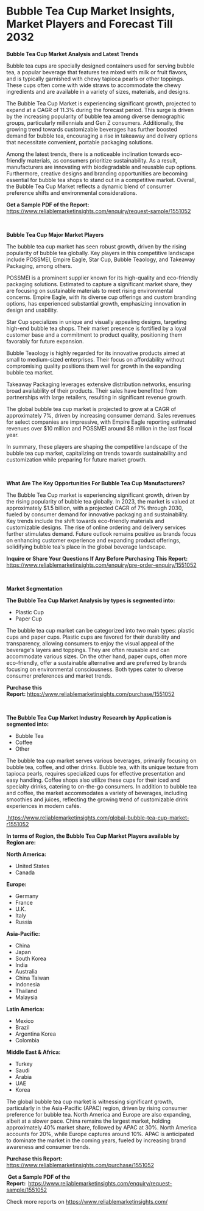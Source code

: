 <p><h1>Bubble Tea Cup Market Insights, Market Players and Forecast Till 2032</h1></p><p><strong>Bubble Tea Cup Market Analysis and Latest Trends</strong></p>
<p><p>Bubble tea cups are specially designed containers used for serving bubble tea, a popular beverage that features tea mixed with milk or fruit flavors, and is typically garnished with chewy tapioca pearls or other toppings. These cups often come with wide straws to accommodate the chewy ingredients and are available in a variety of sizes, materials, and designs.</p><p>The Bubble Tea Cup Market is experiencing significant growth, projected to expand at a CAGR of 11.3% during the forecast period. This surge is driven by the increasing popularity of bubble tea among diverse demographic groups, particularly millennials and Gen Z consumers. Additionally, the growing trend towards customizable beverages has further boosted demand for bubble tea, encouraging a rise in takeaway and delivery options that necessitate convenient, portable packaging solutions.</p><p>Among the latest trends, there is a noticeable inclination towards eco-friendly materials, as consumers prioritize sustainability. As a result, manufacturers are innovating with biodegradable and reusable cup options. Furthermore, creative designs and branding opportunities are becoming essential for bubble tea shops to stand out in a competitive market. Overall, the Bubble Tea Cup Market reflects a dynamic blend of consumer preference shifts and environmental considerations.</p></p>
<p><strong>Get a Sample PDF of the Report:&nbsp;</strong> <a href="https://www.reliablemarketinsights.com/enquiry/request-sample/1551052?utm_campaign=2951&utm_medium=2&utm_source=Github&utm_content=ia&utm_term=08032025&utm_id=bubble-tea-cup">https://www.reliablemarketinsights.com/enquiry/request-sample/1551052</a></p>
<p>&nbsp;</p>
<p><strong>Bubble Tea Cup Major Market Players</strong></p>
<p><p>The bubble tea cup market has seen robust growth, driven by the rising popularity of bubble tea globally. Key players in this competitive landscape include POSSMEI, Empire Eagle, Star Cup, Bubble Teaology, and Takeaway Packaging, among others.</p><p>POSSMEI is a prominent supplier known for its high-quality and eco-friendly packaging solutions. Estimated to capture a significant market share, they are focusing on sustainable materials to meet rising environmental concerns. Empire Eagle, with its diverse cup offerings and custom branding options, has experienced substantial growth, emphasizing innovation in design and usability.</p><p>Star Cup specializes in unique and visually appealing designs, targeting high-end bubble tea shops. Their market presence is fortified by a loyal customer base and a commitment to product quality, positioning them favorably for future expansion.</p><p>Bubble Teaology is highly regarded for its innovative products aimed at small to medium-sized enterprises. Their focus on affordability without compromising quality positions them well for growth in the expanding bubble tea market.</p><p>Takeaway Packaging leverages extensive distribution networks, ensuring broad availability of their products. Their sales have benefitted from partnerships with large retailers, resulting in significant revenue growth.</p><p>The global bubble tea cup market is projected to grow at a CAGR of approximately 7%, driven by increasing consumer demand. Sales revenues for select companies are impressive, with Empire Eagle reporting estimated revenues over $10 million and POSSMEI around $8 million in the last fiscal year.</p><p>In summary, these players are shaping the competitive landscape of the bubble tea cup market, capitalizing on trends towards sustainability and customization while preparing for future market growth.</p></p>
<p>&nbsp;</p>
<p><strong>What Are The Key Opportunities For Bubble Tea Cup Manufacturers?</strong></p>
<p><p>The Bubble Tea Cup market is experiencing significant growth, driven by the rising popularity of bubble tea globally. In 2023, the market is valued at approximately $1.5 billion, with a projected CAGR of 7% through 2030, fueled by consumer demand for innovative packaging and sustainability. Key trends include the shift towards eco-friendly materials and customizable designs. The rise of online ordering and delivery services further stimulates demand. Future outlook remains positive as brands focus on enhancing customer experience and expanding product offerings, solidifying bubble tea's place in the global beverage landscape.</p></p>
<p><strong>Inquire or Share Your Questions If Any Before Purchasing This Report:</strong> <a href="https://www.reliablemarketinsights.com/enquiry/pre-order-enquiry/1551052?utm_campaign=2951&utm_medium=2&utm_source=Github&utm_content=ia&utm_term=08032025&utm_id=bubble-tea-cup">https://www.reliablemarketinsights.com/enquiry/pre-order-enquiry/1551052</a></p>
<p>&nbsp;</p>
<p><strong>Market Segmentation</strong></p>
<p><strong>The Bubble Tea Cup Market Analysis by types is segmented into:</strong></p>
<p><ul><li>Plastic Cup</li><li>Paper Cup</li></ul></p>
<p><p>The bubble tea cup market can be categorized into two main types: plastic cups and paper cups. Plastic cups are favored for their durability and transparency, allowing consumers to enjoy the visual appeal of the beverage's layers and toppings. They are often reusable and can accommodate various sizes. On the other hand, paper cups, often more eco-friendly, offer a sustainable alternative and are preferred by brands focusing on environmental consciousness. Both types cater to diverse consumer preferences and market trends.</p></p>
<p><strong>Purchase this Report:&nbsp;</strong><a href="https://www.reliablemarketinsights.com/purchase/1551052?utm_campaign=2951&utm_medium=2&utm_source=Github&utm_content=ia&utm_term=08032025&utm_id=bubble-tea-cup">https://www.reliablemarketinsights.com/purchase/1551052</a></p>
<p>&nbsp;</p>
<p><strong>The Bubble Tea Cup Market Industry Research by Application is segmented into:</strong></p>
<p><ul><li>Bubble Tea</li><li>Coffee</li><li>Other</li></ul></p>
<p><p>The bubble tea cup market serves various beverages, primarily focusing on bubble tea, coffee, and other drinks. Bubble tea, with its unique texture from tapioca pearls, requires specialized cups for effective presentation and easy handling. Coffee shops also utilize these cups for their iced and specialty drinks, catering to on-the-go consumers. In addition to bubble tea and coffee, the market accommodates a variety of beverages, including smoothies and juices, reflecting the growing trend of customizable drink experiences in modern cafés.</p></p>
<p><a href="https://www.reliablemarketinsights.com/global-bubble-tea-cup-market-r1551052?utm_campaign=2951&utm_medium=2&utm_source=Github&utm_content=ia&utm_term=08032025&utm_id=bubble-tea-cup">&nbsp;https://www.reliablemarketinsights.com/global-bubble-tea-cup-market-r1551052</a></p>
<p><strong>In terms of Region, the Bubble Tea Cup Market Players available by Region are:</strong></p>
<p>
    <p> <strong> North America: </strong>
        <ul>
            <li>United States</li>
            <li>Canada</li>
        </ul>
        </p> 
    <p> <strong> Europe: </strong>
        <ul>
            <li>Germany</li>
            <li>France</li>
            <li>U.K.</li>
            <li>Italy</li>
            <li>Russia</li>
        </ul>
        </p> 
    <p> <strong> Asia-Pacific: </strong>
        <ul>
            <li>China</li>
            <li>Japan</li>
            <li>South Korea</li>
            <li>India</li>
            <li>Australia</li>
            <li>China Taiwan</li>
            <li>Indonesia</li>
            <li>Thailand</li>
            <li>Malaysia</li>
        </ul>
        </p> 
    <p> <strong> Latin America: </strong>
        <ul>
            <li>Mexico</li>
            <li>Brazil</li>
            <li>Argentina Korea</li>
            <li>Colombia</li>
        </ul>
        </p> 
    <p> <strong> Middle East & Africa: </strong>
        <ul>
            <li>Turkey</li>
            <li>Saudi</li>
            <li>Arabia</li>
            <li>UAE</li>
            <li>Korea</li>
        </ul>
    </p>
    </p>
<p><p>The global bubble tea cup market is witnessing significant growth, particularly in the Asia-Pacific (APAC) region, driven by rising consumer preference for bubble tea. North America and Europe are also expanding, albeit at a slower pace. China remains the largest market, holding approximately 40% market share, followed by APAC at 30%. North America accounts for 20%, while Europe captures around 10%. APAC is anticipated to dominate the market in the coming years, fueled by increasing brand awareness and consumer trends.</p></p>
<p><strong>Purchase this Report: </strong><a href="https://www.reliablemarketinsights.com/purchase/1551052?utm_campaign=2951&utm_medium=2&utm_source=Github&utm_content=ia&utm_term=08032025&utm_id=bubble-tea-cup">https://www.reliablemarketinsights.com/purchase/1551052</a></p>
<p>&nbsp;<strong>Get a Sample PDF of the Report:&nbsp;&nbsp;</strong><a href="https://www.reliablemarketinsights.com/enquiry/request-sample/1551052?utm_campaign=2951&utm_medium=2&utm_source=Github&utm_content=ia&utm_term=08032025&utm_id=bubble-tea-cup">https://www.reliablemarketinsights.com/enquiry/request-sample/1551052</a></p>
<p><strong></strong></p>
<p>Check more reports on <a href="https://www.reliablemarketinsights.com/?utm_campaign=2951&utm_medium=2&utm_source=Github&utm_content=ia&utm_term=08032025&utm_id=bubble-tea-cup">https://www.reliablemarketinsights.com/</a></p>